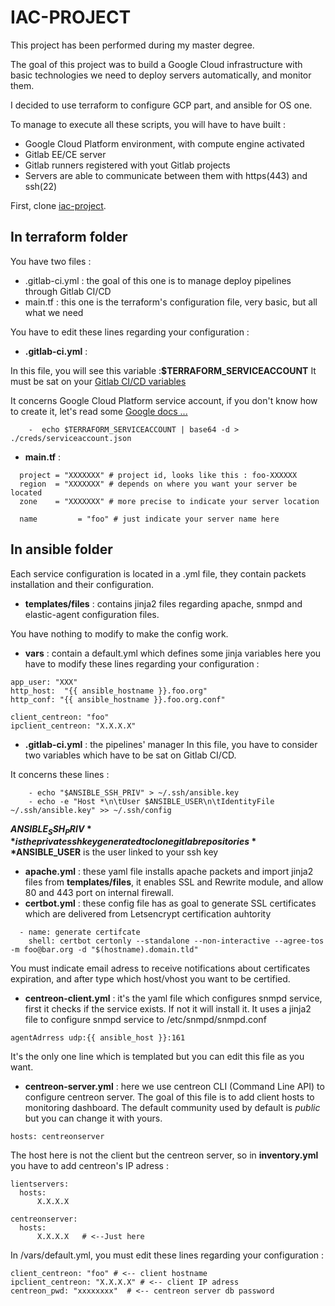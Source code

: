 # IAC-PROJECT


This project has been performed during my master degree.

The goal of this project was to build a Google Cloud infrastructure with basic technologies we need to deploy servers automatically, and monitor them.

I decided to use terraform to configure GCP part, and ansible for OS one.

To manage to execute all these scripts, you will have to have built :
- Google Cloud Platform environment, with compute engine activated
- Gitlab EE/CE server
- Gitlab runners registered with yout Gitlab projects 
- Servers are able to communicate between them with https(443) and ssh(22)

First, clone [iac-project](https://github.com/hollier95/iac-project/tree/main/iac-project).

## In terraform folder

You have two files :
 - .gitlab-ci.yml : the goal of this one is to manage deploy pipelines through Gitlab CI/CD
 - main.tf : this one is the terraform's configuration file, very basic, but all what we need

You have to edit these lines regarding your configuration :

- **.gitlab-ci.yml** :

In this file, you will see this variable :**$TERRAFORM_SERVICEACCOUNT** It must be sat on your [Gitlab CI/CD variables](https://docs.gitlab.com/ee/ci/variables/)

It concerns Google Cloud Platform service account, if you don't know how to create it, let's read some [Google docs ...](https://cloud.google.com/iam/docs/service-accounts?hl=fr)
```shell
    -  echo $TERRAFORM_SERVICEACCOUNT | base64 -d > ./creds/serviceaccount.json
```

- **main.tf** :
```shell
  project = "XXXXXXX" # project id, looks like this : foo-XXXXXX
  region  = "XXXXXXX" # depends on where you want your server be located
  zone    = "XXXXXXX" # more precise to indicate your server location
```

```shell
  name         = "foo" # just indicate your server name here
```

## In ansible folder 

Each service configuration is located in a .yml file, they contain packets installation and their configuration.

- **templates/files** : contains jinja2 files regarding apache, snmpd and elastic-agent configuration files.

You have nothing to modify to make the config work.

- **vars** : contain a default.yml which defines some jinja variables
here you have to modify these lines regarding your configuration :
```shell
app_user: "XXX" 
http_host:  "{{ ansible_hostname }}.foo.org"
http_conf: "{{ ansible_hostname }}.foo.org.conf"
```
```shell
client_centreon: "foo"
ipclient_centreon: "X.X.X.X"
```
- **.gitlab-ci.yml** : the pipelines' manager
In this file, you have to consider two variables which have to be sat on Gitlab CI/CD.

It concerns these lines : 
```shell
    - echo "$ANSIBLE_SSH_PRIV" > ~/.ssh/ansible.key
    - echo -e "Host *\n\tUser $ANSIBLE_USER\n\tIdentityFile ~/.ssh/ansible.key" >> ~/.ssh/config
```
**$ANSIBLE_SSH_PRIV** is the private ssh key generated to clone gitlab repositories
**$ANSIBLE_USER** is the user linked to your ssh key

- **apache.yml** : these yaml file installs apache packets and import jinja2 files from **templates/files**, it enables SSL and Rewrite module, and allow 80 and 443 port on internal firewall.
- **certbot.yml** : these config file has as goal to generate SSL certificates which are delivered from Letsencrypt certification auhtority
```shell
  - name: generate certifcate
    shell: certbot certonly --standalone --non-interactive --agree-tos -m foo@bar.org -d "$(hostname).domain.tld"
```
You must indicate email adress to receive notifications about certificates expiration, and after type which host/vhost you want to be certified. 
- **centreon-client.yml** : it's the yaml file which configures snmpd service, first it checks if the service exists. If not it will install it. 
It uses a jinja2 file to configure snmpd service to /etc/snmpd/snmpd.conf 
```shell
agentAdrress udp:{{ ansible_host }}:161
```
It's the only one line which is templated but you can edit this file as you want.
- **centreon-server.yml** : here we use centreon CLI (Command Line API) to configure centreon server. The goal of this file is to add client hosts to monitoring dashboard. The default community used by default is *public* but you can change it with yours. 
```shell
hosts: centreonserver
```
The host here is not the client but the centreon server, so in **inventory.yml** you have to add centreon's IP adress :
```shell
lientservers:
  hosts:
      X.X.X.X

centreonserver:
  hosts:
      X.X.X.X   # <--Just here
```
In /vars/default.yml, you must edit  these lines regarding your configuration :
```shell
client_centreon: "foo" # <-- client hostname
ipclient_centreon: "X.X.X.X" # <-- client IP adress
centreon_pwd: "xxxxxxxx"  # <-- centreon server db password
```
